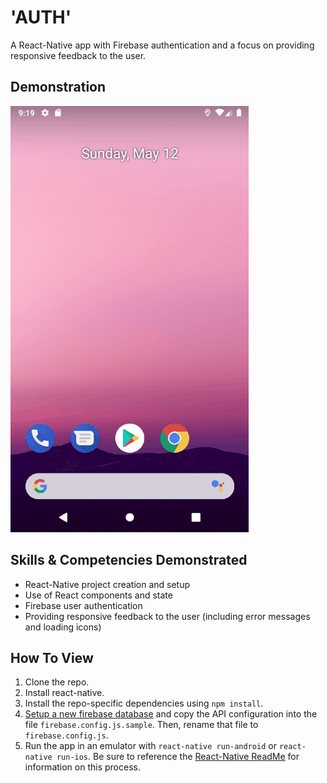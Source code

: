 # 'AUTH'

A React-Native app with Firebase authentication and a focus on providing responsive feedback to the user.

## Demonstration

![Image](https://github.com/dgellisco/ReactNative-Auth/blob/master/README-Demo01.gif?raw=true)

## Skills & Competencies Demonstrated

* React-Native project creation and setup
* Use of React components and state
* Firebase user authentication
* Providing responsive feedback to the user (including error messages and loading icons)

## How To View

1. Clone the repo.
2. Install react-native.
3. Install the repo-specific dependencies using `npm install`.
4. [Setup a new firebase database](https://firebase.google.com/) and copy the API configuration into the file `firebase.config.js.sample`.  Then, rename that file to `firebase.config.js`.
5. Run the app in an emulator with `react-native run-android` or `react-native run-ios`.  Be sure to reference the [React-Native ReadMe](https://github.com/facebook/react-native/blob/master/README.md) for information on this process.